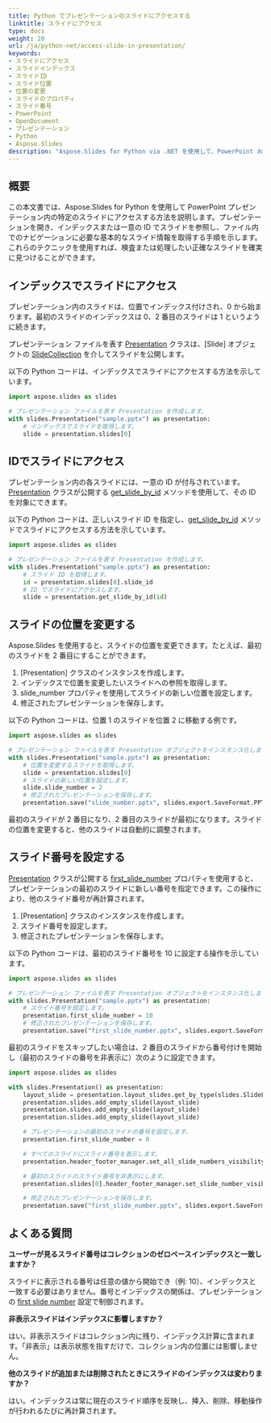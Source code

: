 ```yaml
---
title: Python でプレゼンテーションのスライドにアクセスする
linktitle: スライドにアクセス
type: docs
weight: 20
url: /ja/python-net/access-slide-in-presentation/
keywords:
- スライドにアクセス
- スライドインデックス
- スライドID
- スライド位置
- 位置の変更
- スライドのプロパティ
- スライド番号
- PowerPoint
- OpenDocument
- プレゼンテーション
- Python
- Aspose.Slides
description: "Aspose.Slides for Python via .NET を使用して、PowerPoint および OpenDocument のプレゼンテーション内のスライドにアクセスし管理する方法を学びます。コード例で生産性を向上させましょう。"
---
```


## **概要**

この本文書では、Aspose.Slides for Python を使用して PowerPoint プレゼンテーション内の特定のスライドにアクセスする方法を説明します。プレゼンテーションを開き、インデックスまたは一意の ID でスライドを参照し、ファイル内でのナビゲーションに必要な基本的なスライド情報を取得する手順を示します。これらのテクニックを使用すれば、検査または処理したい正確なスライドを確実に見つけることができます。

## **インデックスでスライドにアクセス**

プレゼンテーション内のスライドは、位置でインデックス付けされ、0 から始まります。最初のスライドのインデックスは 0、2 番目のスライドは 1 というように続きます。

プレゼンテーション ファイルを表す [Presentation](https://reference.aspose.com/slides/python-net/aspose.slides/presentation/) クラスは、[Slide] オブジェクトの [SlideCollection](https://reference.aspose.com/slides/python-net/aspose.slides/slidecollection/) を介してスライドを公開します。

以下の Python コードは、インデックスでスライドにアクセスする方法を示しています。

```python
import aspose.slides as slides

# プレゼンテーション ファイルを表す Presentation を作成します。
with slides.Presentation("sample.pptx") as presentation:
    # インデックスでスライドを取得します。
    slide = presentation.slides[0]
```

## **IDでスライドにアクセス**

プレゼンテーション内の各スライドには、一意の ID が付与されています。[Presentation](https://reference.aspose.com/slides/python-net/aspose.slides/presentation/) クラスが公開する [get_slide_by_id](https://reference.aspose.com/slides/python-net/aspose.slides/presentation/get_slide_by_id/) メソッドを使用して、その ID を対象にできます。

以下の Python コードは、正しいスライド ID を指定し、[get_slide_by_id](https://reference.aspose.com/slides/python-net/aspose.slides/presentation/get_slide_by_id/) メソッドでスライドにアクセスする方法を示しています。

```python
import aspose.slides as slides

# プレゼンテーション ファイルを表す Presentation を作成します。
with slides.Presentation("sample.pptx") as presentation:
    # スライド ID を取得します。
    id = presentation.slides[0].slide_id
    # ID でスライドにアクセスします。
    slide = presentation.get_slide_by_id(id)
```

## **スライドの位置を変更する**

Aspose.Slides を使用すると、スライドの位置を変更できます。たとえば、最初のスライドを 2 番目にすることができます。

1. [Presentation] クラスのインスタンスを作成します。
2. インデックスで位置を変更したいスライドへの参照を取得します。
3. slide_number プロパティを使用してスライドの新しい位置を設定します。
4. 修正されたプレゼンテーションを保存します。

以下の Python コードは、位置 1 のスライドを位置 2 に移動する例です。

```python
import aspose.slides as slides

# プレゼンテーション ファイルを表す Presentation オブジェクトをインスタンス化します。
with slides.Presentation("sample.pptx") as presentation:
    # 位置を変更するスライドを取得します。
    slide = presentation.slides[0]
    # スライドの新しい位置を設定します。
    slide.slide_number = 2
    # 修正されたプレゼンテーションを保存します。
    presentation.save("slide_number.pptx", slides.export.SaveFormat.PPTX)
```

最初のスライドが 2 番目になり、2 番目のスライドが最初になります。スライドの位置を変更すると、他のスライドは自動的に調整されます。

## **スライド番号を設定する**

[Presentation](https://reference.aspose.com/slides/python-net/aspose.slides/presentation/) クラスが公開する [first_slide_number](https://reference.aspose.com/slides/python-net/aspose.slides/presentation/first_slide_number/) プロパティを使用すると、プレゼンテーションの最初のスライドに新しい番号を指定できます。この操作により、他のスライド番号が再計算されます。

1. [Presentation] クラスのインスタンスを作成します。
2. スライド番号を設定します。
3. 修正されたプレゼンテーションを保存します。

以下の Python コードは、最初のスライド番号を 10 に設定する操作を示しています。

```python
import aspose.slides as slides

# プレゼンテーション ファイルを表す Presentation オブジェクトをインスタンス化します。
with slides.Presentation("sample.pptx") as presentation:
    # スライド番号を設定します。
    presentation.first_slide_number = 10
    # 修正されたプレゼンテーションを保存します。
    presentation.save("first_slide_number.pptx", slides.export.SaveFormat.PPTX)
```

最初のスライドをスキップしたい場合は、2 番目のスライドから番号付けを開始し（最初のスライドの番号を非表示に）次のように設定できます。

```python
import aspose.slides as slides

with slides.Presentation() as presentation:
    layout_slide = presentation.layout_slides.get_by_type(slides.SlideLayoutType.BLANK)
    presentation.slides.add_empty_slide(layout_slide)
    presentation.slides.add_empty_slide(layout_slide)
    presentation.slides.add_empty_slide(layout_slide)

    # プレゼンテーションの最初のスライドの番号を設定します。
    presentation.first_slide_number = 0

    # すべてのスライドにスライド番号を表示します。
    presentation.header_footer_manager.set_all_slide_numbers_visibility(True)

    # 最初のスライドのスライド番号を非表示にします。
    presentation.slides[0].header_footer_manager.set_slide_number_visibility(False)

    # 修正されたプレゼンテーションを保存します。
    presentation.save("first_slide_number.pptx", slides.export.SaveFormat.PPTX)
```

## **よくある質問**

**ユーザーが見るスライド番号はコレクションのゼロベースインデックスと一致しますか？**

スライドに表示される番号は任意の値から開始でき（例: 10）、インデックスと一致する必要はありません。番号とインデックスの関係は、プレゼンテーションの [first slide number](https://reference.aspose.com/slides/python-net/aspose.slides/presentation/first_slide_number/) 設定で制御されます。

**非表示スライドはインデックスに影響しますか？**

はい。非表示スライドはコレクション内に残り、インデックス計算に含まれます。「非表示」は表示状態を指すだけで、コレクション内の位置には影響しません。

**他のスライドが追加または削除されたときにスライドのインデックスは変わりますか？**

はい。インデックスは常に現在のスライド順序を反映し、挿入、削除、移動操作が行われるたびに再計算されます。